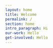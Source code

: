 ```yaml
---
layout: home
title: Welcome
permalink: /
section: home
intro_paragraph: Hi
our-work: Hello
get-involved: Hello
---
```


